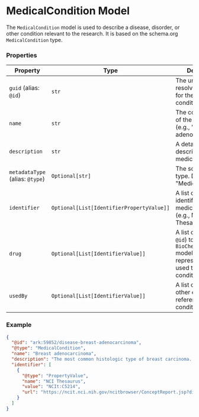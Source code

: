 # MedicalCondition Model

The `MedicalCondition` model is used to describe a disease, disorder, or other condition relevant to the research. It is based on the schema.org `MedicalCondition` type.

### Properties

| Property                        | Type                                      | Description                                                                                           | Required |
| ------------------------------- | ----------------------------------------- | ----------------------------------------------------------------------------------------------------- | :------: |
| `guid` (alias: `@id`)           | `str`                                     | The unique, resolvable identifier for the medical condition.                                          |   Yes    |
| `name`                          | `str`                                     | The common name of the condition (e.g., "Breast adenocarcinoma").                                     |   Yes    |
| `description`                   | `str`                                     | A detailed description of the medical condition.                                                      |   Yes    |
| `metadataType` (alias: `@type`) | `Optional[str]`                           | The schema.org type. Defaults to "MedicalCondition".                                                  |    No    |
| `identifier`                    | `Optional[List[IdentifierPropertyValue]]` | A list of formal identifiers from medical ontologies (e.g., NCI Thesaurus, MeSH).                     |    No    |
| `drug`                          | `Optional[List[IdentifierValue]]`         | A list of links (by `@id`) to `BioChemEntity` models representing drugs used to treat this condition. |    No    |
| `usedBy`                        | `Optional[List[IdentifierValue]]`         | A list of links to other entities that reference this condition.                                      |    No    |

### Example

```json
{
  "@id": "ark:59852/disease-breast-adenocarcinoma",
  "@type": "MedicalCondition",
  "name": "Breast adenocarcinoma",
  "description": "The most common histologic type of breast carcinoma. Representative examples include invasive ductal carcinoma not otherwise specified, ductal carcinoma in situ, etc.",
  "identifier": [
    {
      "@type": "PropertyValue",
      "name": "NCI Thesaurus",
      "value": "NCIt:C5214",
      "url": "https://ncit.nci.nih.gov/ncitbrowser/ConceptReport.jsp?dictionary=NCI_Thesaurus&code=C5214"
    }
  ]
}
```
